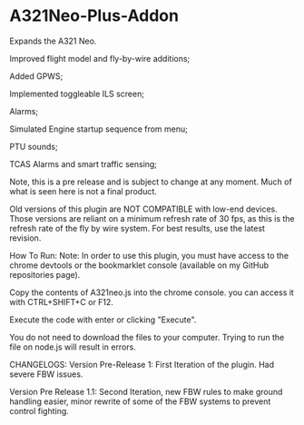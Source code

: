 # A321Neo-Plus-Addon

Expands the A321 Neo.

Improved flight model and fly-by-wire additions;

Added GPWS;

Implemented toggleable ILS screen;

Alarms;

Simulated Engine startup sequence from menu;

PTU sounds;

TCAS Alarms and smart traffic sensing;

Note, this is a pre release and is subject to change at any moment. Much of what is seen here is not a final product.

Old versions of this plugin are NOT COMPATIBLE with low-end devices. Those versions are reliant on a minimum refresh rate of 30 fps, as this is the refresh rate of the fly by wire system. For best results, use the latest revision.

How To Run:
Note: In order to use this plugin, you must have access to the chrome devtools or the bookmarklet console (available on my GitHub repositories page).

Copy the contents of A321neo.js into the chrome console. you can access it with CTRL+SHIFT+C or F12.

Execute the code with enter or clicking "Execute".

You do not need to download the files to your computer. Trying to run the file on node.js will result in errors.

CHANGELOGS:
Version Pre-Release 1:
First Iteration of the plugin. Had severe FBW issues.

Version Pre Release 1.1:
Second Iteration, new FBW rules to make ground handling easier, minor rewrite of some of the FBW systems to prevent control fighting.
